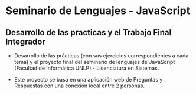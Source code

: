 # Seminario de Lenguajes - JavaScript

## Desarrollo de las practicas y el Trabajo Final Integrador

- Desarrollo de las prácticas (con sus ejercicios correspondientes a cada tema) y el proyecto final del seminario de lenguajes de JavaScript (Facultad de Informática UNLP) - Licenciatura en Sistemas.

- Este proyecto se basa en una aplicación web de Preguntas y Respuestas con una conexión local entre 2 personas.
